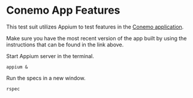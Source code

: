 # Conemo App Features

This test suit utilizes Appium to test features in the
[Conemo application](https://github.com/cbitstech/conemo_app).

Make sure you have the most recent version of the app built by using the
instructions that can be found in the link above.

Start Appium server in the terminal.

```
appium &
```

Run the specs in a new window.

```
rspec
```
